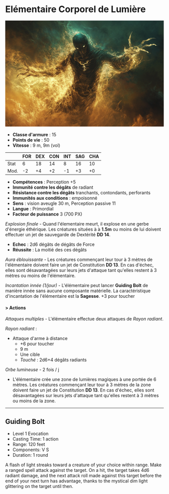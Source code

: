 # Elémentaire Corporel de Lumière
![Elémentaire Corporel de Lumière](../../_images/light_elemental_corporel.png)

* **Classe d'armure** : 15
* **Points de vie** : 50
* **Vitesse** : 9 m, 9m (vol)  

|    |FOR|DEX|CON|INT|SAG|CHA|
|----|---|---|---|---|---|---|
|Stat|6  |18 |14 |8  |16 |10 |
|Mod.|-2 |+4 |+2 |-1 |+3 |+0 |

* **Compétences** : Perception +5
* **Immunité contre les dégâts** de radiant
* **Résistance contre les dégâts** tranchants, contondants, perforants
* **Immunités aux conditions** : empoisonné
* **Sens** : vision aveugle 30 m, Perception passive 11
* **Langue** : Primordial
* **Facteur de puissance** 3 (700 PX)

*Explosion finale* - Quand l'élementaire meurt, il explose en une gerbe d'énergie éthérique. Les créatures situées à à **1.5m** ou moins de lui doivent effectuer un jet de sauvegarde de Dextérité **DD 14**.
* **Echec** : 2d6 dégâts de dégâts de Force
* **Réussite** : La moitié des ces dégâts

*Aura éblouissante* - Les créatures commençant leur tour à 3 mètres de l'élémentaire doivent faire un jet de Constitution **DD 13**. En cas d'échec, elles sont désavantagées sur leurs jets d'attaque tant qu'elles restent à 3 mètres ou moins de l'élémentaire.

*Incantation innée (1/jour)* -  L'élémentaire peut lancer **Guiding Bolt** de manière innée sans aucune composante matérielle. La caractéristique d'incantation de l'élémentaire est la **Sagesse**. +3 pour toucher

#### > Actions

*Attaques multiples* - L'élémentaire effectue deux attaques de *Rayon radiant*.

*Rayon radiant* : 
* Attaque d'arme à distance
    * +6 pour toucher
    * 9 m 
    * Une cible
    * *Touché* : 2d6+4 dégâts radiants

*Orbe lumineuse* - 2 fois / j
* L'élémentaire crée une zone de lumières magiques à une portée de 6 mètres. Les créatures commençant leur tour à 3 mètres de la zone doivent faire un jet de Constitution **DD 13**. En cas d'échec, elles sont désavantagées sur leurs jets d'attaque tant qu'elles restent à 3 mètres ou moins de la zone.

---
## Guiding Bolt

* Level 1 Evocation
* Casting Time: 1 action
* Range: 120 feet
* Components: V S
* Duration: 1 round

A flash of light streaks toward a creature of your choice within range. Make a ranged spell attack against the target. On a hit, the target takes 4d6 radiant damage, and the next attack roll made against this target before the end of your next turn has advantage, thanks to the mystical dim light glittering on the target until then.
